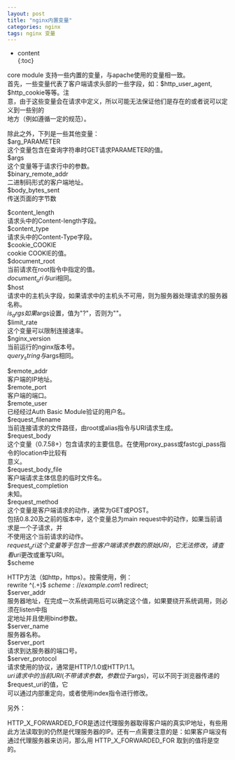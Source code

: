 ```yaml
---  
layout: post  
title: "nginx内置变量"  
categories: nginx  
tags: nginx 变量  
---  
```


* content  
{:toc}  

core module 支持一些内置的变量，与apache使用的变量相一致。  
首先，一些变量代表了客户端请求头部的一些字段，如：$http_user_agent, $http_cookie等等。注  
意，由于这些变量会在请求中定义，所以可能无法保证他们是存在的或者说可以定义到一些别的  
地方（例如遵循一定的规范）。





除此之外，下列是一些其他变量：  
$arg_PARAMETER  
这个变量包含在查询字符串时GET请求PARAMETER的值。  
$args  
这个变量等于请求行中的参数。  
$binary_remote_addr  
二进制码形式的客户端地址。  
$body_bytes_sent  
传送页面的字节数  


$content_length  
请求头中的Content-length字段。  
$content_type  
请求头中的Content-Type字段。  
$cookie_COOKIE  
cookie COOKIE的值。  
$document_root  
当前请求在root指令中指定的值。  
$document_uri  
与$uri相同。  
$host  
请求中的主机头字段，如果请求中的主机头不可用，则为服务器处理请求的服务器名称。  
$is_args  
如果$args设置，值为"?"，否则为""。  
$limit_rate  
这个变量可以限制连接速率。  
$nginx_version  
当前运行的nginx版本号。  
$query_string  
与$args相同。  


$remote_addr  
客户端的IP地址。  
$remote_port  
客户端的端口。  
$remote_user  
已经经过Auth Basic Module验证的用户名。  
$request_filename  
当前连接请求的文件路径，由root或alias指令与URI请求生成。  
$request_body  
这个变量（0.7.58+）包含请求的主要信息。在使用proxy_pass或fastcgi_pass指令的location中比较有  
意义。  
$request_body_file  
客户端请求主体信息的临时文件名。  
$request_completion  
未知。  
$request_method  
这个变量是客户端请求的动作，通常为GET或POST。  
包括0.8.20及之前的版本中，这个变量总为main request中的动作，如果当前请求是一个子请求，并  
不使用这个当前请求的动作。  
$request_uri  
这个变量等于包含一些客户端请求参数的原始URI，它无法修改，请查看$uri更改或重写URI。  
$scheme  


HTTP方法（如http，https）。按需使用，例：  
rewrite ^(.+)$ $scheme://example.com$1 redirect;  
$server_addr  
服务器地址，在完成一次系统调用后可以确定这个值，如果要绕开系统调用，则必须在listen中指  
定地址并且使用bind参数。  
$server_name  
服务器名称。  
$server_port  
请求到达服务器的端口号。  
$server_protocol  
请求使用的协议，通常是HTTP/1.0或HTTP/1.1。  
$uri  
请求中的当前URI(不带请求参数，参数位于$args)，可以不同于浏览器传递的$request_uri的值，它  
可以通过内部重定向，或者使用index指令进行修改。  

 

另外：  

HTTP_X_FORWARDED_FOR是透过代理服务器取得客户端的真实IP地址，有些用此方法读取到的仍然是代理服务器的IP。还有一点需要注意的是：如果客户端没有通过代理服务器来访问，那么用 HTTP_X_FORWARDED_FOR 取到的值将是空的。  


  